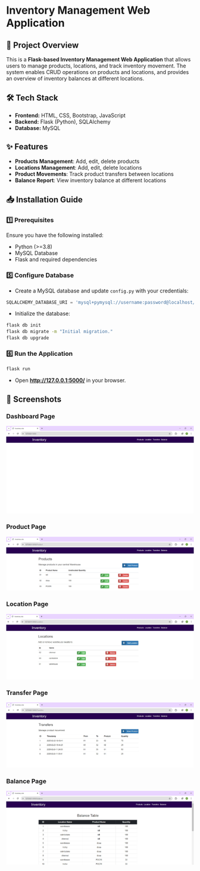 # Inventory Management Web Application

## 📌 Project Overview
This is a **Flask-based Inventory Management Web Application** that allows users to manage products, locations, and track inventory movement. The system enables CRUD operations on products and locations, and provides an overview of inventory balances at different locations.

## 🛠️ Tech Stack
- **Frontend:** HTML, CSS, Bootstrap, JavaScript
- **Backend:** Flask (Python), SQLAlchemy
- **Database:** MySQL


## ✨ Features
- **Products Management**: Add, edit, delete products
- **Locations Management**: Add, edit, delete locations
- **Product Movements**: Track product transfers between locations
- **Balance Report**: View inventory balance at different locations


## 📥 Installation Guide
### 1️⃣ Prerequisites
Ensure you have the following installed:
- Python (>=3.8)
- MySQL Database
- Flask and required dependencies








### 5️⃣ Configure Database
- Create a MySQL database and update `config.py` with your credentials:
```python
SQLALCHEMY_DATABASE_URI = 'mysql+pymysql://username:password@localhost/inventory_db'
```
- Initialize the database:
```bash
flask db init
flask db migrate -m "Initial migration."
flask db upgrade
```

### 6️⃣ Run the Application
```bash
flask run
```
- Open **http://127.0.0.1:5000/** in your browser.

## 📸 Screenshots
### Dashboard Page
![Dashboard Page](./flaskinventory/static/./screenshots/dashboard.jpg)



### Product Page
![Product page](./flaskinventory/static/screenshots/products.png)


### Location Page

![Location page](./flaskinventory/static/screenshots/./location.jpg)

### Transfer Page

![Transfer page](./flaskinventory/static/screenshots/Transfers.jpg)


### Balance Page
![balance page](./flaskinventory/static/screenshots/balance.jpg)














